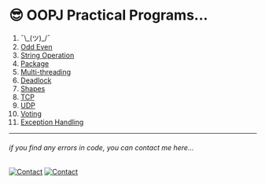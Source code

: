  # 😎 OOPJ Practical Programs...
<!-- 
##### 🗒️ Note :-
- if you are using a Mobile📱, then click on "View code" above to see the code.
--- -->
1. ¯\\\_(ツ)\_/¯
2. [Odd Even](02/)
3. [String Operation](03/Main.java)
4. [Package](04/)
5. [Multi-threading](05/Main.java)
6. [Deadlock](06/Deadlock.java)
7. [Shapes](07/Main.java)
8. [TCP](08/)
9. [UDP](09/)
10. [Voting](10/Main.java)
11. [Exception Handling](11/Main.java)


---

###### _if you find any errors in code, you can contact me here..._
[![Contact](https://img.shields.io/badge/chat-2d2f2e?style=for-the-badge&logo=whatsapp)](https://api.whatsapp.com/send?phone=919723430561&text=Hi)
[![Contact](https://img.shields.io/badge/Instagram-2d2f2e?style=for-the-badge&logo=instagram)](https://instagram.com/jay__s__p)